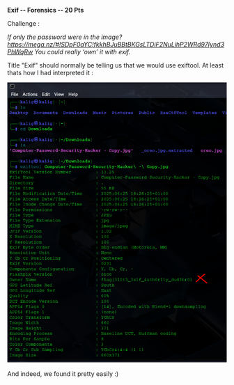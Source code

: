 **Exif -- Forensics -- 20 Pts**

Challenge : 

*If only the password were in the image?
https://mega.nz/#!SDpF0aYC!fkkhBJuBBtBKGsLTDiF2NuLihP2WRd97Iynd3PhWqRw You could really ‘own’ it with exif.*


Title "Exif"  should normally be telling us that we would use exiftool. At least thats how I had interpreted it :


![test](https://github.com/Kaalig/CTFLearn-Writeups/blob/7c842ea1cdd76f2b6ceba78a12430deb45d34523/images/Pasted%20image%2020250625192821.png)

And indeed, we found it pretty easily :)

